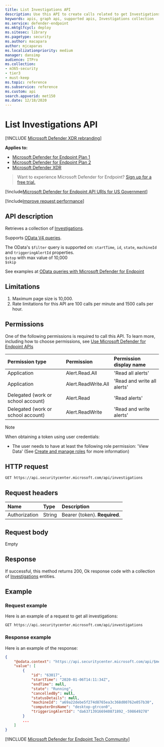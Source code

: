 ```yaml
---
title: List Investigations API
description: Use this API to create calls related to get Investigations collection
keywords: apis, graph api, supported apis, Investigations collection
ms.service: defender-endpoint
ms.mktglfcycl: deploy
ms.sitesec: library
ms.pagetype: security
ms.author: macapara
author: mjcaparas
ms.localizationpriority: medium
manager: dansimp
audience: ITPro
ms.collection: 
- m365-security
- tier3
- must-keep
ms.topic: reference
ms.subservice: reference
ms.custom: api
search.appverid: met150
ms.date: 12/18/2020
---
```


# List Investigations API

[!INCLUDE [Microsoft Defender XDR rebranding](../../../includes/microsoft-defender.md)]

**Applies to:**
- [Microsoft Defender for Endpoint Plan 1](https://go.microsoft.com/fwlink/?linkid=2154037)
- [Microsoft Defender for Endpoint Plan 2](https://go.microsoft.com/fwlink/?linkid=2154037)
- [Microsoft Defender XDR](https://go.microsoft.com/fwlink/?linkid=2118804)

> Want to experience Microsoft Defender for Endpoint? [Sign up for a free trial.](https://signup.microsoft.com/create-account/signup?products=7f379fee-c4f9-4278-b0a1-e4c8c2fcdf7e&ru=https://aka.ms/MDEp2OpenTrial?ocid=docs-wdatp-exposedapis-abovefoldlink)

[!include[Microsoft Defender for Endpoint API URIs for US Government](../../../includes/microsoft-defender-api-usgov.md)]

[!include[Improve request performance](../../../includes/improve-request-performance.md)]

## API description

Retrieves a collection of [Investigations](investigation.md).

Supports [OData V4 queries](https://www.odata.org/documentation/).

The OData's `$filter` query is supported on: `startTime`, `id`, `state`, `machineId` and `triggeringAlertId` properties.
<br>```$stop``` with max value of 10,000 
<br>```$skip```

See examples at [OData queries with Microsoft Defender for Endpoint](exposed-apis-odata-samples.md)

## Limitations

1. Maximum page size is 10,000.
2. Rate limitations for this API are 100 calls per minute and 1500 calls per hour.

## Permissions

One of the following permissions is required to call this API. To learn more, including how to choose permissions, see [Use Microsoft Defender for Endpoint APIs](apis-intro.md)

Permission type|Permission|Permission display name
:---|:---|:---
Application|Alert.Read.All|'Read all alerts'
Application|Alert.ReadWrite.All|'Read and write all alerts'
Delegated (work or school account)|Alert.Read|'Read alerts'
Delegated (work or school account)|Alert.ReadWrite|'Read and write alerts'

> [!NOTE]
> When obtaining a token using user credentials:
>
> - The user needs to have at least the following role permission: 'View Data' (See [Create and manage roles](../user-roles.md) for more information)

## HTTP request

```http
GET https://api.securitycenter.microsoft.com/api/investigations
```

## Request headers

Name|Type|Description
:---|:---|:---
Authorization|String|Bearer {token}. **Required**.

## Request body

Empty

## Response

If successful, this method returns 200, Ok response code with a collection of [Investigations](investigation.md) entities.

## Example

### Request example

Here is an example of a request to get all investigations:

```http
GET https://api.securitycenter.microsoft.com/api/investigations
```

### Response example

Here is an example of the response:

```json
{
    "@odata.context": "https://api.securitycenter.microsoft.com/api/$metadata#Investigations",
    "value": [
        {
            "id": "63017",
            "startTime": "2020-01-06T14:11:34Z",
            "endTime": null,
            "state": "Running",
            "cancelledBy": null,
            "statusDetails": null,
            "machineId": "a69a22debe5f274d8765ea3c368d00762e057b30",
            "computerDnsName": "desktop-gtrcon0",
            "triggeringAlertId": "da637139166940871892_-598649278"
        }
        ...
    ]
}
```
[!INCLUDE [Microsoft Defender for Endpoint Tech Community](../../../includes/defender-mde-techcommunity.md)]
